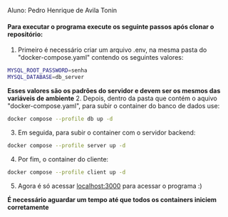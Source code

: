 Aluno: Pedro Henrique de Avila Tonin 
#### Para executar o programa execute os seguinte passos após clonar o repositório:
1. Primeiro é necessário criar um arquivo .env, na mesma pasta do "docker-compose.yaml" contendo os seguintes valores:
``` bash
MYSQL_ROOT_PASSWORD=senha
MYSQL_DATABASE=db_server
```
**Esses valores são os padrões do servidor e devem ser os mesmos das variáveis de ambiente**
2.  Depois, dentro da pasta que contém o aquivo "docker-compose.yaml", para subir o container do banco de dados use:
``` bash
docker compose --profile db up -d
```
3. Em seguida, para subir o container com o servidor backend:
``` bash
docker compose --profile server up -d
```
4. Por fim, o container do cliente:
``` bash
docker compose --profile client up -d
```
5. Agora é só acessar <localhost:3000> para acessar o programa :)

**É necessário aguardar um tempo até que todos os containers iniciem corretamente**

